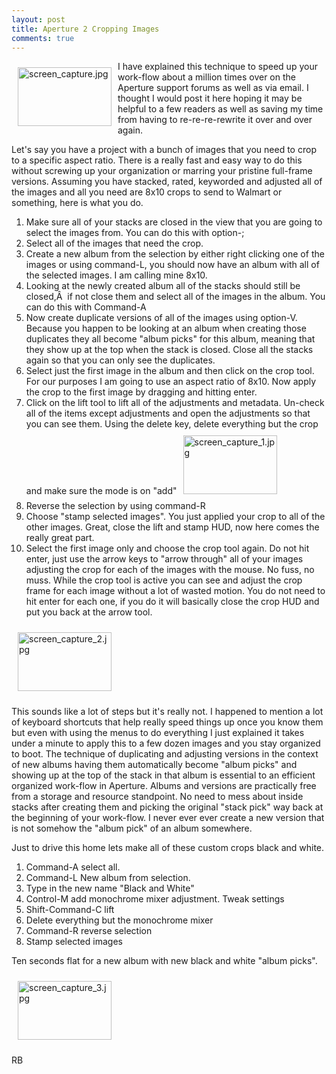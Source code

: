 ```yaml
---
layout: post
title: Aperture 2 Cropping Images
comments: true
---
```

<a onclick="ps_imagemanager_popup(this.href,'screen_capture.jpg','1920','1200');return false" href="/wp-content/uploads/2009/05/screen_capture.jpg" onfocus="this.blur()"><img title="screen_capture.jpg" src="/wp-content/uploads/2009/05/.thumbs/.screen_capture.jpg" border="0" alt="screen_capture.jpg" hspace="10" vspace="10" width="150" height="94" align="left" /></a>I have explained this technique to speed up your work-flow about a million times over on the Aperture support forums as well as via email. I thought I would post it here hoping it may be helpful to a few readers as well as saving my time from having to re-re-re-rewrite it over and over again.

Let's say you have a project with a bunch of images that you need to crop to a specific aspect ratio. There is a really fast and easy way to do this without screwing up your organization or marring your pristine full-frame versions. Assuming you have stacked, rated, keyworded and adjusted all of the images and all you need are 8x10 crops to send to Walmart or something, here is what you do.
<ol>
	<li>Make sure all of your stacks are closed in the view that you are going to select the images from. You can do this with option-;</li>
	<li>Select all of the images that need the crop.</li>
	<li>Create a new album from the selection by either right clicking one of the images or using command-L, you should now have an album with all of the selected images. I am calling mine 8x10.</li>
	<li>Looking at the newly created album all of the stacks should still be closed,Â  if not close them and select all of the images in the album. You can do this with Command-A</li>
	<li>Now create duplicate versions of all of the images using option-V. Because you happen to be looking at an album when creating those duplicates they all become "album picks" for this album, meaning that they show up at the top when the stack is closed. Close all the stacks again so that you can only see the duplicates.</li>
	<li>Select just the first image in the album and then click on the crop tool. For our purposes I am going to use an aspect ratio of 8x10. Now apply the crop to the first image by dragging and hitting enter.</li>
	<li>Click on the lift tool to lift all of the adjustments and metadata. Un-check all of the items except adjustments and open the adjustments so that you can see them. Using the delete key, delete everything but the crop and make sure the mode is on "add"<a onclick="ps_imagemanager_popup(this.href,'screen_capture_1.jpg','1920','1200');return false" href="/wp-content/uploads/2009/05/screen_capture_1.jpg" onfocus="this.blur()"><img title="screen_capture_1.jpg" src="/wp-content/uploads/2009/05/.thumbs/.screen_capture_1.jpg" border="0" alt="screen_capture_1.jpg" hspace="10" vspace="10" width="150" height="94" /></a></li>
	<li>Reverse the selection by using command-R</li>
	<li>Choose "stamp selected images". You just applied your crop to all of the other images. Great, close the lift and stamp HUD, now here comes the really great part.</li>
	<li>Select the first image only and choose the crop tool again. Do not hit enter, just use the arrow keys to "arrow through" all of your images adjusting the crop for each of the images with the mouse. No fuss, no muss. While the crop tool is active you can see and adjust the crop frame for each image without a lot of wasted motion. You do not need to hit enter for each one, if you do it will basically close the crop HUD and put you back at the arrow tool.</li>
</ol>
<a onclick="ps_imagemanager_popup(this.href,'screen_capture_2.jpg','1920','1200');return false" href="/wp-content/uploads/2009/05/screen_capture_2.jpg" onfocus="this.blur()"><img title="screen_capture_2.jpg" src="/wp-content/uploads/2009/05/.thumbs/.screen_capture_2.jpg" border="0" alt="screen_capture_2.jpg" hspace="10" vspace="10" width="150" height="94" /></a>

This sounds like a lot of steps but it's really not. I happened to mention a lot of keyboard shortcuts that help really speed things up once you know them but even with using the menus to do everything I just explained it takes under a minute to apply this to a few dozen images and you stay organized to boot. The technique of duplicating and adjusting versions in the context of new albums having them automatically become "album picks" and showing up at the top of the stack in that album is essential to an efficient organized work-flow in Aperture. Albums and versions are practically free from a storage and resource standpoint. No need to mess about inside stacks after creating them and picking the original "stack pick" way back at the beginning of your work-flow. I never ever ever create a new version that is not somehow the "album pick" of an album somewhere.

Just to drive this home lets make all of these custom crops black and white.
<ol>
	<li>Command-A select all.</li>
	<li>Command-L New album from selection.</li>
	<li>Type in the new name "Black and White"</li>
	<li>Control-M add monochrome mixer adjustment. Tweak settings</li>
	<li>Shift-Command-C lift</li>
	<li>Delete everything but the monochrome mixer</li>
	<li>Command-R reverse selection</li>
	<li>Stamp selected images</li>
</ol>
Ten seconds flat for a new album with new black and white "album picks".

<a onclick="ps_imagemanager_popup(this.href,'screen_capture_3.jpg','1920','1200');return false" href="/wp-content/uploads/2009/05/screen_capture_3.jpg" onfocus="this.blur()"><img title="screen_capture_3.jpg" src="/wp-content/uploads/2009/05/.thumbs/.screen_capture_3.jpg" border="0" alt="screen_capture_3.jpg" hspace="10" vspace="10" width="150" height="94" /></a>

RB